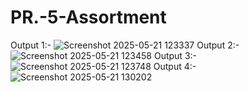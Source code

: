 # PR.-5-Assortment
Output 1:-
![Screenshot 2025-05-21 123337](https://github.com/user-attachments/assets/0cf3b5df-516d-4392-8aec-b538c4350483)
Output 2:-
![Screenshot 2025-05-21 123458](https://github.com/user-attachments/assets/1e3c18d5-92ae-457d-9e0c-f5000e469593)
Output 3:-
![Screenshot 2025-05-21 123748](https://github.com/user-attachments/assets/bafa0e3d-e105-491a-b767-0983cee2625e)
Output 4:-
![Screenshot 2025-05-21 130202](https://github.com/user-attachments/assets/aba9bd32-1696-4299-b510-36d5bd279a07)





